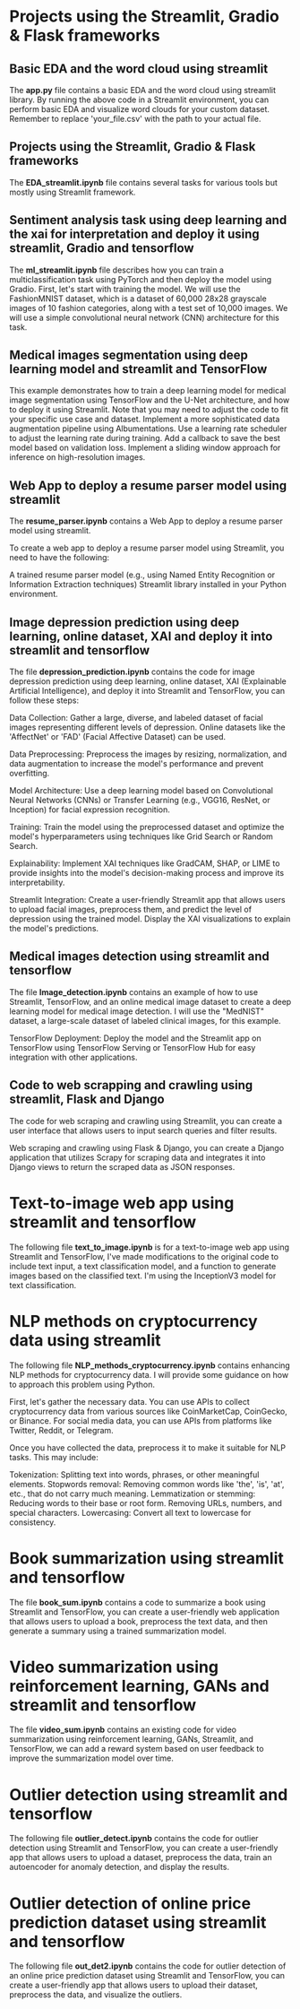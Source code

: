 # Projects using the Streamlit, Gradio & Flask frameworks 

## Basic EDA and the word cloud using streamlit 

The **app.py** file contains a basic EDA and the word cloud using streamlit library.
By running the above code in a Streamlit environment, you can perform basic EDA and visualize word clouds for your custom dataset. Remember to replace 'your_file.csv' with the path to your actual file.


## Projects using the Streamlit, Gradio & Flask frameworks 

The **EDA_streamlit.ipynb** file contains several tasks for various tools but mostly using Streamlit framework.

## Sentiment analysis task using deep learning and the xai for interpretation and deploy it using streamlit, Gradio and tensorflow

The **ml_streamlit.ipynb** file describes how you can train a multiclassification task using PyTorch and then deploy the model using Gradio. First, let's start with training the model. We will use the FashionMNIST dataset, which is a dataset of 60,000 28x28 grayscale images of 10 fashion categories, along with a test set of 10,000 images. We will use a simple convolutional neural network (CNN) architecture for this task. 

## Medical images segmentation using deep learning model and streamlit and TensorFlow

This example demonstrates how to train a deep learning model for medical image segmentation using TensorFlow and the U-Net architecture, and how to deploy it using Streamlit. Note that you may need to adjust the code to fit your specific use case and dataset. Implement a more sophisticated data augmentation pipeline using Albumentations. Use a learning rate scheduler to adjust the learning rate during training. Add a callback to save the best model based on validation loss. Implement a sliding window approach for inference on high-resolution images.

## Web App to deploy a resume parser model using streamlit

The **resume_parser.ipynb** contains a Web App to deploy a resume parser model using streamlit.

To create a web app to deploy a resume parser model using Streamlit, you need to have the following:

A trained resume parser model (e.g., using Named Entity Recognition or Information Extraction techniques)
Streamlit library installed in your Python environment.

## Image depression prediction using deep learning, online dataset, XAI and deploy it into streamlit and tensorflow

The file **depression_prediction.ipynb** contains the code for image depression prediction using deep learning, online dataset, XAI (Explainable Artificial Intelligence), and deploy it into Streamlit and TensorFlow, you can follow these steps:

Data Collection: Gather a large, diverse, and labeled dataset of facial images representing different levels of depression. Online datasets like the 'AffectNet' or 'FAD' (Facial Affective Dataset) can be used.

Data Preprocessing: Preprocess the images by resizing, normalization, and data augmentation to increase the model's performance and prevent overfitting.

Model Architecture: Use a deep learning model based on Convolutional Neural Networks (CNNs) or Transfer Learning (e.g., VGG16, ResNet, or Inception) for facial expression recognition.

Training: Train the model using the preprocessed dataset and optimize the model's hyperparameters using techniques like Grid Search or Random Search.

Explainability: Implement XAI techniques like GradCAM, SHAP, or LIME to provide insights into the model's decision-making process and improve its interpretability.

Streamlit Integration: Create a user-friendly Streamlit app that allows users to upload facial images, preprocess them, and predict the level of depression using the trained model. Display the XAI visualizations to explain the model's predictions.

## Medical images detection using streamlit and tensorflow

The file **Image_detection.ipynb** contains an example of how to use Streamlit, TensorFlow, and an online medical image dataset to create a deep learning model for medical image detection. I will use the "MedNIST" dataset, a large-scale dataset of labeled clinical images, for this example.

TensorFlow Deployment: Deploy the model and the Streamlit app on TensorFlow using TensorFlow Serving or TensorFlow Hub for easy integration with other applications.

## Code to web scrapping and crawling using streamlit, Flask and Django

The code for web scraping and crawling using Streamlit, you can create a user interface that allows users to input search queries and filter results. 

Web scraping and crawling using Flask & Django, you can create a Django application that utilizes Scrapy for scraping data and integrates it into Django views to return the scraped data as JSON responses.

# Text-to-image web app using streamlit and tensorflow

The following file **text_to_image.ipynb** is for a text-to-image web app using Streamlit and TensorFlow, I've made modifications to the original code to include text input, a text classification model, and a function to generate images based on the classified text. I'm using the InceptionV3 model for text classification.

# NLP methods on cryptocurrency data using streamlit

The following file **NLP_methods_cryptocurrency.ipynb** contains enhancing NLP methods for cryptocurrency data. I will provide some guidance on how to approach this problem using Python.

First, let's gather the necessary data. You can use APIs to collect cryptocurrency data from various sources like CoinMarketCap, CoinGecko, or Binance. For social media data, you can use APIs from platforms like Twitter, Reddit, or Telegram.

Once you have collected the data, preprocess it to make it suitable for NLP tasks. This may include:

Tokenization: Splitting text into words, phrases, or other meaningful elements.
Stopwords removal: Removing common words like 'the', 'is', 'at', etc., that do not carry much meaning.
Lemmatization or stemming: Reducing words to their base or root form.
Removing URLs, numbers, and special characters.
Lowercasing: Convert all text to lowercase for consistency.

# Book summarization using streamlit and tensorflow

The file **book_sum.ipynb** contains a code to summarize a book using Streamlit and TensorFlow, you can create a user-friendly web application that allows users to upload a book, preprocess the text data, and then generate a summary using a trained summarization model. 

# Video summarization using reinforcement learning, GANs and streamlit and tensorflow

The file **video_sum.ipynb** contains an existing code for video summarization using reinforcement learning, GANs, Streamlit, and TensorFlow, we can add a reward system based on user feedback to improve the summarization model over time. 

# Outlier detection using streamlit and tensorflow

The following file **outlier_detect.ipynb** contains the code for outlier detection using Streamlit and TensorFlow, you can create a user-friendly app that allows users to upload a dataset, preprocess the data, train an autoencoder for anomaly detection, and display the results.

# Outlier detection of online price prediction dataset using streamlit and tensorflow

The following file **out_det2.ipynb** contains the code for outlier detection of an online price prediction dataset using Streamlit and TensorFlow, you can create a user-friendly app that allows users to upload their dataset, preprocess the data, and visualize the outliers. 
